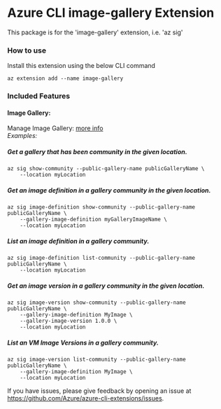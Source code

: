 # Azure CLI image-gallery Extension #
This package is for the 'image-gallery' extension, i.e. 'az sig'

### How to use ###
Install this extension using the below CLI command
```
az extension add --name image-gallery
```

### Included Features
#### Image Gallery:
Manage Image Gallery: [more info](https://docs.microsoft.com/en-us/azure/virtual-machines/shared-image-galleries) \
*Examples:*

##### Get a gallery that has been community in the given location.
```
az sig show-community --public-gallery-name publicGalleryName \
    --location myLocation
```

##### Get an image definition in a gallery community in the given location.
```
az sig image-definition show-community --public-gallery-name publicGalleryName \
    --gallery-image-definition myGalleryImageName \
    --location myLocation
```

##### List an image definition in a gallery community.
```
az sig image-definition list-community --public-gallery-name publicGalleryName \
    --location myLocation
```

##### Get an image version in a gallery community in the given location.
```
az sig image-version show-community --public-gallery-name publicGalleryName \
    --gallery-image-definition MyImage \
    --gallery-image-version 1.0.0 \
    --location myLocation
```

##### List an VM Image Versions in a gallery community.
```
az sig image-version list-community --public-gallery-name publicGalleryName \
    --gallery-image-definition MyImage \
    --location myLocation
```

If you have issues, please give feedback by opening an issue at https://github.com/Azure/azure-cli-extensions/issues.
